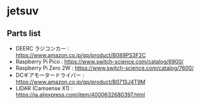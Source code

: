 # jetsuv

## Parts list
- DEERC ラジコンカー : https://www.amazon.co.jp/gp/product/B089PS3F2C
- Raspberry Pi Pico : https://www.switch-science.com/catalog/6900/
- Raspberry Pi Zero 2W : https://www.switch-science.com/catalog/7600/
- DCギアモータードライバー : https://www.amazon.co.jp/gp/product/B071SJ4T9M
- LIDAR (Camsense X1) : https://ja.aliexpress.com/item/4000632680397.html
